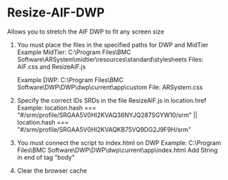 # Resize-AIF-DWP
Allows you to stretch the AIF DWP to fit any screen size

1. You must place the files in the specified paths for DWP and MidTier
   Example MidTier:
   C:\Program Files\BMC Software\ARSystem\midtier\resources\standard\stylesheets
   Files: AIF.css and ResizeAIF.js
   
   Example DWP:
   C:\Program Files\BMC Software\DWP\DWP\dwp\current\app\custom
   File: ARSystem.css

2. Specify the correct IDs SRDs in the file ResizeAIF.js in location.href
   Example: location.hash === "#/srm/profile/SRGAA5V0HI2KVAQ36NYJQ287SGYW10/srm" || location.hash === "#/srm/profile/SRGAA5V0HI2KVAQKB75VQ9DG2J9F9H/srm"

3. You must connect the script to index.html on DWP
  Example: C:\Program Files\BMC Software\DWP\DWP\dwp\current\app\index.html
  Add String in end of tag "body" <script src="custom/ResizeAIF.js"></script>
  
4. Clear the browser cache
